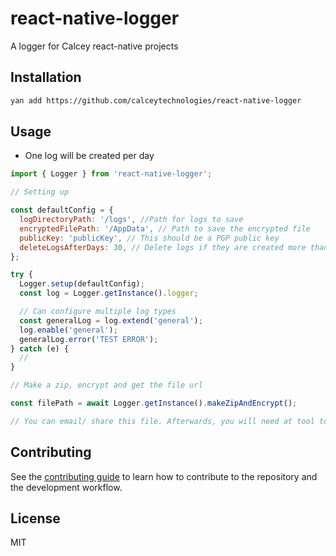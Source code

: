 # react-native-logger

A logger for Calcey react-native projects

## Installation

```sh
yan add https://github.com/calceytechnologies/react-native-logger
```

## Usage

- One log will be created per day

```js
import { Logger } from 'react-native-logger';

// Setting up

const defaultConfig = {
  logDirectoryPath: '/logs', //Path for logs to save
  encryptedFilePath: '/AppData', // Path to save the encrypted file
  publicKey: 'publicKey', // This should be a PGP public key
  deleteLogsAfterDays: 30, // Delete logs if they are created more than 30 days ago
};

try {
  Logger.setup(defaultConfig);
  const log = Logger.getInstance().logger;

  // Can configure multiple log types
  const generalLog = log.extend('general');
  log.enable('general');
  generalLog.error('TEST ERROR');
} catch (e) {
  //
}

// Make a zip, encrypt and get the file url

const filePath = await Logger.getInstance().makeZipAndEncrypt();

// You can email/ share this file. Afterwards, you will need at tool to decrypt the file such as https://pgptool.github.io/ (For testing purposes, use they key given)
```

## Contributing

See the [contributing guide](CONTRIBUTING.md) to learn how to contribute to the repository and the development workflow.

## License

MIT
